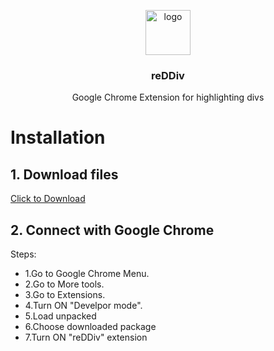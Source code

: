 
<p align="center">
    <img src="https://upload.wikimedia.org/wikipedia/commons/d/d8/Denison_athletics_logo.png" alt="logo" width="72" height="72">
</p>

<h3 align="center">reDDiv</h3>

<p align="center">
     Google Chrome Extension for highlighting divs 
</p>


# Installation

## 1. Download files
[Click to Download](https://github.com/xbaysal11/reDDiv/archive/master.zip) 

## 2. Connect with Google Chrome
Steps:
   - 1.Go to Google Chrome Menu.
   - 2.Go to More tools.
   - 3.Go to Extensions.
   - 4.Turn ON "Develpor mode".
   - 5.Load unpacked
   - 6.Choose downloaded package
   - 7.Turn ON "reDDiv" extension
    

